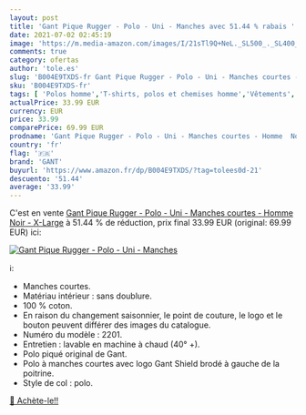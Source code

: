 ```yaml
---
layout: post
title: 'Gant Pique Rugger - Polo - Uni - Manches avec 51.44 % rabais '
date: 2021-07-02 02:45:19
image: 'https://m.media-amazon.com/images/I/21sTl9Q+NeL._SL500_._SL400_.jpg'
comments: true
category: ofertas
author: 'tole.es'
slug: 'B004E9TXDS-fr Gant Pique Rugger - Polo - Uni - Manches courtes - Homme...'
sku: 'B004E9TXDS-fr'
tags: [ 'Polos homme','T-shirts, polos et chemises homme','Vêtements','Vêtements homme','gant', ]
actualPrice: 33.99 EUR
currency: EUR
price: 33.99
comparePrice: 69.99 EUR
prodname: 'Gant Pique Rugger - Polo - Uni - Manches courtes - Homme  Noir - X-Large'
country: 'fr'
flag: '🇫🇷'
brand: 'GANT'
buyurl: 'https://www.amazon.fr/dp/B004E9TXDS/?tag=tolees0d-21'
descuento: '51.44'
average: '33.99'
---
```


C'est en vente [Gant Pique Rugger - Polo - Uni - Manches courtes - Homme  Noir - X-Large](https://www.amazon.fr/dp/B004E9TXDS/?tag=tolees0d-21)  à  51.44 % de réduction, prix final  33.99 EUR (original: 69.99 EUR) ici:

[![Gant Pique Rugger - Polo - Uni - Manches](https://m.media-amazon.com/images/I/21sTl9Q+NeL._SL500_._SL400_.jpg)](https://www.amazon.fr/dp/B004E9TXDS/?tag=tolees0d-21)

ℹ️:

- Manches courtes.
- Matériau intérieur : sans doublure.
- 100 % coton.
- En raison du changement saisonnier, le point de couture, le logo et le bouton peuvent différer des images du catalogue.
- Numéro du modèle : 2201.
- Entretien : lavable en machine à chaud (40° +).
- Polo piqué original de Gant.
- Polo à manches courtes avec logo Gant Shield brodé à gauche de la poitrine.
- Style de col : polo.

[🛒 Achète-le!!](https://www.amazon.fr/dp/B004E9TXDS/?tag=tolees0d-21)
